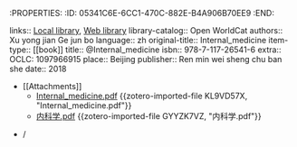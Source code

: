 :PROPERTIES:
:ID:	05341C6E-6CC1-470C-882E-B4A906B70EE9
:END:

links:: [Local library](zotero://select/library/items/5LAE7TDI), [Web library](https://www.zotero.org/users/6626953/items/5LAE7TDI)
library-catalog:: Open WorldCat
authors:: Xu yong jian Ge jun bo
language:: zh
original-title:: Internal_medicine
item-type:: [[book]]
title:: @Internal_medicine
isbn:: 978-7-117-26541-6
extra:: OCLC: 1097966915
place:: Beijing
publisher:: Ren min wei sheng chu ban she
date:: 2018

- [[Attachments]]
	- [Internal_medicine.pdf](zotero://select/library/items/KL9VD57X) {{zotero-imported-file KL9VD57X, "Internal_medicine.pdf"}}
	- [内科学.pdf](zotero://select/library/items/GYYZK7VZ) {{zotero-imported-file GYYZK7VZ, "内科学.pdf"}}
* /